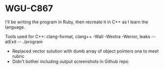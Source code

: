 # WGU-C867
I'll be writing the program in Ruby, then recreate it in C++ as I learn the language. 

Tools used for C++: clang-format, clang++ -Wall -Wextra -Werror, leaks --atExit -- ./program

- Replaced vector solution with dumb array of object pointers one to meet rubric
- Didn't bother including output screenshots in Github repo
